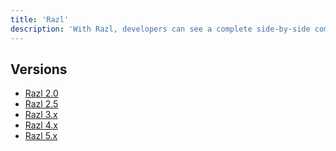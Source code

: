 ```yaml
---
title: 'Razl'
description: 'With Razl, developers can see a complete side-by-side comparison between two Sitecore databases and clearly and easily see features that are missing or not current.'
---
```



<Article title="Razl" description="Developers can move items quickly from one database to another. No matter the size of the project,
                  Razl makes Sitecore item migration easy! Please note, the latest version requires a license subscription." linktext="Read the documentation" link="http://hedgehogdevelopment.github.io/razl/index.html" />



## Versions

- [Razl 2.0](/downloads/Razl/2x/Razl_20)
- [Razl 2.5](/downloads/Razl/2x/Razl_25)
- [Razl 3.x](/downloads/Razl/3x/Razl_30)
- [Razl 4.x](/downloads/Razl/4x/Razl_40)
- [Razl 5.x](/downloads/Razl/5x/Razl_50)
